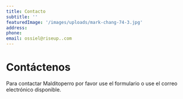 ```yaml
---
title: Contacto
subtitle: ''
featuredImage: '/images/uploads/mark-chang-74-3.jpg'
address: 
phone: 
email: ossiel@riseup..com
---
```


# Contáctenos

Para contactar Malditoperro por favor use el formulario o use el correo electrónico disponible.